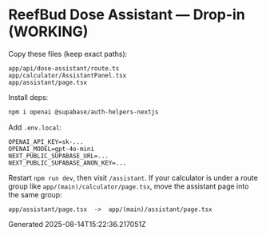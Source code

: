 # ReefBud Dose Assistant — Drop-in (WORKING)

Copy these files (keep exact paths):
```
app/api/dose-assistant/route.ts
app/calculator/AssistantPanel.tsx
app/assistant/page.tsx
```

Install deps:
```bash
npm i openai @supabase/auth-helpers-nextjs
```

Add `.env.local`:
```
OPENAI_API_KEY=sk-...
OPENAI_MODEL=gpt-4o-mini
NEXT_PUBLIC_SUPABASE_URL=...
NEXT_PUBLIC_SUPABASE_ANON_KEY=...
```

Restart `npm run dev`, then visit `/assistant`.
If your calculator is under a route group like `app/(main)/calculator/page.tsx`, move the assistant page into the same group:
```
app/assistant/page.tsx  ->  app/(main)/assistant/page.tsx
```
Generated 2025-08-14T15:22:36.217051Z
